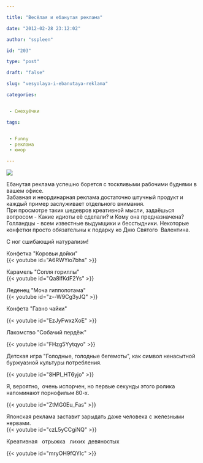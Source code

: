 ```yaml
---

title: "Весёлая и ебанутая реклама"

date: "2012-02-28 23:12:02"

author: "sspleen"

id: "203"

type: "post"

draft: "false"

slug: "vesyolaya-i-ebanutaya-reklama"

categories:


 - Смехуёчки

tags:


 - Funny
 - реклама
 - юмор

---
```

[![](/uploads/2012/04/ursus.jpg)](/2012/02/vesyolaya-i-ebanutaya-reklama/ursus/)  
  
Ебанутая реклама успешно борется с тоскливыми рабочими буднями в вашем офисе.  
Забавная и неординарная реклама достаточно штучный продукт и каждый пример заслуживает отдельного внимания.  
При просмотре таких шедевров креативной мысли, задаёшься вопросом - Какие идиоты её сделали? и Кому она предназначена?  
Голландцы - всем известные выдумщики и бесстыдники. Некоторые конфетки просто обязательны к подарку ко Дню Святого  Валентина.  
  
С ног сшибающий натурализм!  
  
Конфетка "Коровьи дойки"  
{{< youtube id="A6RWYio7bhs" >}}  
  
Карамель "Сопля гориллы"  
{{< youtube id="Qa8lfKdF2Ys" >}}  
  
Леденец "Моча гиппопотама"  
{{< youtube id="z--W9Cg3yJQ" >}}  
  
Конфета "Гавно чайки"  
  
{{< youtube id="EzJyFwxzXoE" >}}  
  
Лакомство "Собачий пердёж"  
  
{{< youtube id="FHzg5Yytqyo" >}}  
  
Детская игра "Голодные, голодные бегемоты", как символ ненасытной буржуазной культуры потребления.  
  
{{< youtube id="8HPI_HT6yjo" >}}  
  
Я, вероятно,  очень испорчен, но первые секунды этого ролика напоминают порнофильм 80-х.  
  
{{< youtube id="ZtMG0Eu_Fas" >}}  
  
Японская реклама заставит зарыдать даже человека с железными нервами.  
{{< youtube id="czL5yCCgiNQ" >}}  
  
Креативная   отрыжка   лихих  девяностых  
  
{{< youtube id="mryOH9fQYIc" >}}